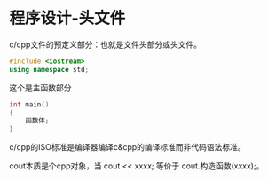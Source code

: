 # 程序设计-头文件

c/cpp文件的预定义部分：也就是文件头部分或头文件。

```cpp
#include <iostream>
using namespace std;
```

这个是主函数部分
```cpp
int main()
{
	函数体;
}
```

c/cpp的ISO标准是编译器编译c&cpp的编译标准而非代码语法标准。

cout本质是个cpp对象，当 cout << xxxx; 等价于 cout.构造函数(xxxx);。